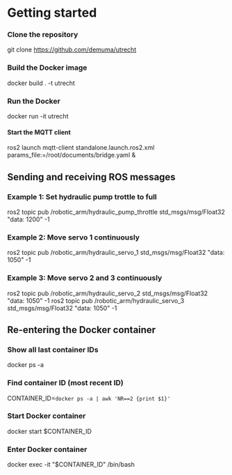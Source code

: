 # Getting started

### Clone the repository
git clone https://github.com/demuma/utrecht

### Build the Docker image
docker build . -t utrecht

### Run the Docker
docker run -it utrecht

#### Start the MQTT client
ros2 launch mqtt-client standalone.launch.ros2.xml params_file:=/root/documents/bridge.yaml &

## Sending and receiving ROS messages
### Example 1: Set hydraulic pump trottle to full
ros2 topic pub /robotic_arm/hydraulic_pump_throttle std_msgs/msg/Float32 "data: 1200" -1

### Example 2: Move servo 1 continuously
ros2 topic pub /robotic_arm/hydraulic_servo_1 std_msgs/msg/Float32 "data: 1050" -1

### Example 3: Move servo 2 and 3 continuously
ros2 topic pub /robotic_arm/hydraulic_servo_2 std_msgs/msg/Float32 "data: 1050" -1
ros2 topic pub /robotic_arm/hydraulic_servo_3 std_msgs/msg/Float32 "data: 1050" -1

## Re-entering the Docker container
### Show all last container IDs
docker ps -a

### Find container ID (most recent ID)
CONTAINER_ID=`docker ps -a | awk 'NR==2 {print $1}'`

### Start Docker container
docker start $CONTAINER_ID

### Enter Docker container
docker exec -it "$CONTAINER_ID" /bin/bash
